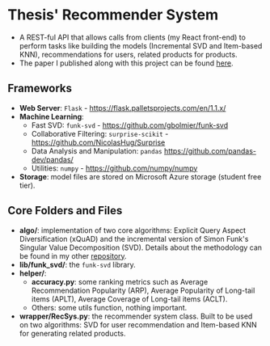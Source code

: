 # Thesis' Recommender System
* A REST-ful API that allows calls from clients (my React front-end) to perform tasks like building the models (Incremental SVD and Item-based KNN), recommendations for users, related products for products.
* The paper I published along with this project can be found [here][paper].
## Frameworks
* **Web Server**: `Flask` - https://flask.palletsprojects.com/en/1.1.x/
* **Machine Learning**:
    * Fast SVD: `funk-svd` - https://github.com/gbolmier/funk-svd
    * Collaborative Filtering: `surprise-scikit` - https://github.com/NicolasHug/Surprise
    * Data Analysis and Manipulation: `pandas` https://github.com/pandas-dev/pandas/
    * Utilities: `numpy` - https://github.com/numpy/numpy
* **Storage**: model files are stored on Microsoft Azure storage (student free tier).

## Core Folders and Files
* **algo/**: implementation of two core algorithms: Explicit Query Aspect Diversification (xQuAD) 
and the incremental version of Simon Funk's Singular Value Decomposition (SVD). 
Details about the methodology can be found in my other [repository][paper].
* **lib/funk_svd/**: the `funk-svd` library.
* **helper/**:
    * **accuracy.py**: some ranking metrics such as Average Recommendation Popularity (ARP),
    Average Popularity of Long-tail items (APLT), Average Coverage of Long-tail items (ACLT).
    * Others: some utils function, nothing important.
* **wrapper/RecSys.py**: the recommender system class. Built to be used on two algorithms: 
SVD for user recommendation and Item-based KNN for generating related products.


[paper]: https://github.com/tisu19021997/my-notebooks/tree/main/svd-xquad

 